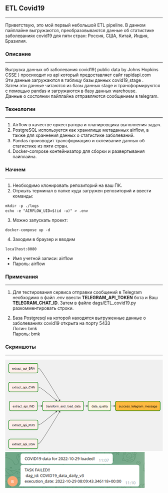 ## ETL Covid19
___

Приветствую, это мой первый небольшой ETL pipeline.
В данном пайплайне выгружаются, преобразовываются данные об статистике заболеваниях covid19
для пяти стран: Россия, США, Китай, Индия, Бразилия.

### Описание
___
Выгрузка данных об заболевания covid19( public data by Johns Hopkins CSSE ) просиходит из api который предоставляет сайт rapidapi.com <br>
Эти данные загружаются в таблицу базы данных covid19_stage . <br>
Затем эти данные читаются из базы данных stage и трансформируются с помощью pandas и загружаются в базу данных warehouse.<br>
Данные о состоянии пайплайна отправляются сообщением в telegram.

### Технологии
___
1. Airflow в качестве оркестратора и планировщика выполнения задач. <br>
2. PostgreSQL используется как хранилище метаданных airflow, а также для храннения данных о статистике заболеваний.<br>
3. Pandas производит трансформацию и склеивание данных об статистике из пяти стран. <br>
4. Docker-compose контейнизатор для сборки и развертывания пайплайна.

### Начнем
___
1. Необходимо клонировать репозиторий на ваш ПК.
2. Отркыть терминал в папке куда загружен репозиторий и ввести команды:
```commandline
mkdir -p ./logs
echo -e "AIRFLOW_UID=$(id -u)" > .env
```
3. Можно запускать проект:
```commandline
docker-compose up -d
```
4. Заходим в браузер и вводим<br>
```commandline
localhost:8080
```
+ Имя учетной записи: airflow <br>
+ Пароль: airflow <br>

### Примечания
___
1. Для тестирования сервиса отправки сообщений в Telegram необходимо в файл .env ввести <b>TELEGRAM_API_TOKEN</b> бота и Ваш <b>TELEGRAM_CHAT_ID</b>. 
Затем в файле dags/ETL_covid19.py разкомментировать строки.

2. База Postgresql на которой находятся выгруженные данные о заболеваниях covid19 открыта на порту 5433 <br>
Логин: bmk <br>
Пароль: bmk <br>

### Скриншоты
___
![ETL_covid19_dag_graph](https://github.com/Bambik-git/ETL_covid19/blob/main/img/airflow_dag_graph.png)
![Telegram message](https://github.com/Bambik-git/ETL_covid19/blob/main/img/telegram.png)
